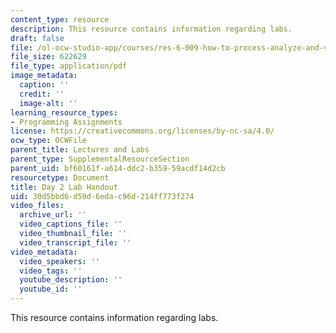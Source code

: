 ```yaml
---
content_type: resource
description: This resource contains information regarding labs.
draft: false
file: /ol-ocw-studio-app/courses/res-6-009-how-to-process-analyze-and-visualize-data-january-iap-2012/30d5bbd6d59d6edac96d214ff773f274_MITRES_6_009IAP12_lab2.pdf
file_size: 622629
file_type: application/pdf
image_metadata:
  caption: ''
  credit: ''
  image-alt: ''
learning_resource_types:
- Programming Assignments
license: https://creativecommons.org/licenses/by-nc-sa/4.0/
ocw_type: OCWFile
parent_title: Lectures and Labs
parent_type: SupplementalResourceSection
parent_uid: bf60161f-a614-ddc2-b359-59acdf14d2cb
resourcetype: Document
title: Day 2 Lab Handout
uid: 30d5bbd6-d59d-6eda-c96d-214ff773f274
video_files:
  archive_url: ''
  video_captions_file: ''
  video_thumbnail_file: ''
  video_transcript_file: ''
video_metadata:
  video_speakers: ''
  video_tags: ''
  youtube_description: ''
  youtube_id: ''
---
```

This resource contains information regarding labs.